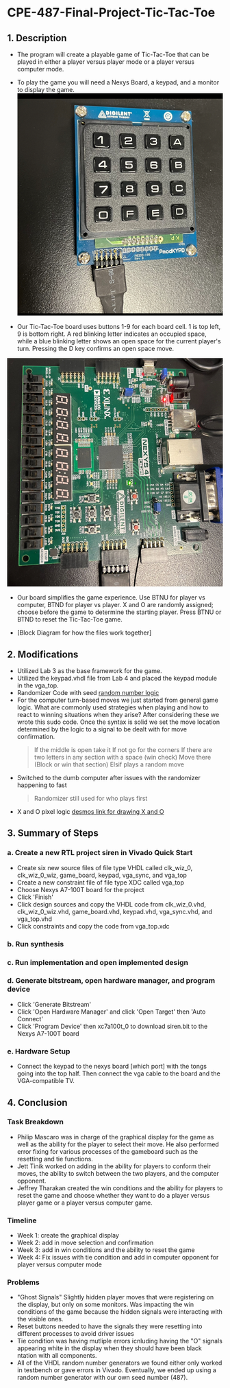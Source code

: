 # CPE-487-Final-Project-Tic-Tac-Toe
## 1. Description
  * The program will create a playable game of Tic-Tac-Toe that can be played in either a player versus player mode or a player versus computer mode.
  *  To play the game you will need a Nexys Board, a keypad, and a monitor to display the game.
     ![photo of keypad](/Images/keypad.jpg)
     
  * Our Tic-Tac-Toe board uses buttons 1-9 for each board cell. 1 is top left, 9 is bottom right. A red blinking letter indicates an occupied space, while a blue blinking letter shows an open space for the current player's turn. Pressing the D key confirms an open space move.
   
   ![photo of board](/Images/board.jpg)
 
  * Our board simplifies the game experience. Use BTNU for player vs computer, BTND for player vs player. X and O are randomly assigned; choose before the game to determine the starting player. Press BTNU or BTND to reset the Tic-Tac-Toe game.

  * [Block Diagram for how the files work together]

## 2. Modifications
 * Utilized Lab 3 as the base framework for the game.
 * Utilized the keypad.vhdl file from Lab 4 and placed the keypad module in the vga_top.
 * Randomizer Code with seed [random number logic ](https://en.wikipedia.org/wiki/Linear_congruential_generator)
 * For the computer turn-based moves we just started from general game logic. What are commonly used strategies when playing and how to react to winning situations when they arise? After considering these we wrote this sudo code. Once the syntax is solid we set the move location determined by the logic to a signal to be dealt with for move confirmation.
   > If the middle is open take it
   > If not go for the corners
   > If there are two letters in any section with a space (win check)
   > Move there (Block or win that section)
   > Elsif plays a random move
* Switched to the dumb computer after issues with the randomizer happening to fast
  > Randomizer still used for who plays first
* X and O pixel logic [desmos link for drawing X and O](https://www.desmos.com/calculator/irfxf6ciac)

## 3. Summary of Steps
### a. Create a new RTL project siren in Vivado Quick Start
* Create six new source files of file type VHDL called clk_wiz_0, clk_wiz_0_wiz, game_board, keypad, vga_sync, and vga_top
* Create a new constraint file of file type XDC called vga_top
* Choose Nexys A7-100T board for the project
* Click 'Finish'
* Click design sources and copy the VHDL code from clk_wiz_0.vhd, clk_wiz_0_wiz.vhd, game_board.vhd, keypad.vhd, vga_sync.vhd, and vga_top.vhd
* Click constraints and copy the code from vga_top.xdc
### b. Run synthesis
### c. Run implementation and open implemented design
### d. Generate bitstream, open hardware manager, and program device
* Click 'Generate Bitstream'
* Click 'Open Hardware Manager' and click 'Open Target' then 'Auto Connect'
* Click 'Program Device' then xc7a100t_0 to download siren.bit to the Nexys A7-100T board

### e. Hardware Setup
* Connect the keypad to the nexys board [which port] with the tongs going into the top half. Then connect the vga cable to the board and the VGA-compatible TV.

## 4. Conclusion
### Task Breakdown
* Philip Mascaro was in charge of the graphical display for the game as well as the ability for the player to select their move. He also performed error fixing for various processes of the gameboard such as the resetting and tie functions.
* Jett Tinik worked on adding in the ability for players to conform their moves, the ability to switch between the two players, and the computer opponent.
* Jeffrey Tharakan created the win conditions and the ability for players to reset the game and choose whether they want to do a player versus player game or a player versus computer game.
### Timeline
* Week 1: create the graphical display
* Week 2: add in move selection and confirmation
* Week 3: add in win conditions and the ability to reset the game 
* Week 4: Fix issues with tie condition and add in computer opponent for player versus computer mode
### Problems
* "Ghost Signals" Slightly hidden player moves that were registering on the display, but only on some monitors. Was impacting the win conditions of the game because the hidden signals were interacting with the visible ones.
* Reset buttons needed to have the signals they were resetting into different processes to avoid driver issues
* Tie condition was having mutliple errors icnluding having the "O" signals appearing white in the display when they should have been black
ntation with all components.
* All of the VHDL random number generators we found either only worked in testbench or gave errors in Vivado. Eventually, we ended up using a random number generator with our own seed number (487).

